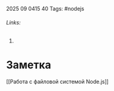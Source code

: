 2025 09 0415 40
Tags: #nodejs 
###### Links: 
1) 
# Заметка

[[Работа с файловой системой Node.js]]

